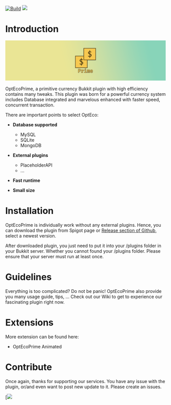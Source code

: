 [![Build](https://github.com/PlayerNguyen/OptEcoPrime/actions/workflows/gradle.yml/badge.svg)](https://github.com/PlayerNguyen/OptEcoPrime/actions/workflows/gradle.yml)
[![](https://jitpack.io/v/PlayerNguyen/OptEcoPrime.svg)](https://jitpack.io/#PlayerNguyen/OptEcoPrime)
# Introduction
![alt text](/assets/OptEcoPrimeBanner.png "Big OptEcoPrime banner")

OptEcoPrime, a primitive currency Bukkit plugin with high efficiency contains many tweaks. This plugin was born for a powerful currency system includes Database integrated and marvelous enhanced with faster speed, concurrent transaction. 

There are important points to select OptEco:
- **Database supported**
  - MySQL
  - SQLite
  - MongoDB

- **External plugins**
  - PlaceholderAPI
  - ...

- **Fast runtime**
- **Small size**

# Installation
OptEcoPrime is individually work without any external plugins. Hence, you can download the plugin from Spigot page or [Release section of Github](https://github.com/PlayerNguyen/OptEcoPrime/releases), select a newest version.

After downloaded plugin, you just need to put it into your /plugins folder in your Bukkit server. Whether you cannot found your /plugins folder. Please ensure that your server must run at least once.

# Guidelines
Everything is too complicated? Do not be panic! OptEcoPrime also provide you many usage guide, tips, ... Check out our Wiki to get to experience our fascinating plugin right now.

# Extensions
More extension can be found here:
- OptEcoPrime Animated

# Contribute
Once again, thanks for supporting our services. You have any issue with the plugin, or/and even want to post new update to it. Please create an issues.

[![](https://bstats.org/signatures/bukkit/OptEcoPrime.svg)
